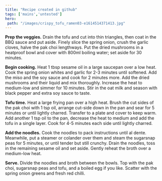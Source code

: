 ```yaml
---
title: "Recipe created in github"
tags: ['mains','untested']
hero: 
 path: "/images/crispy_tofu_ramen03-e1614514371413.jpg"
---
```


**Prep the veggies.** Drain the tofu and cut into thin triangles, then coat in the BBQ sauce and put aside. Finely slice the spring onion, crush the garlic cloves, halve the pak choi lengthways. Put the dried mushrooms in a heatproof bowl and cover with 800ml boiling water; set aside for 30 minutes.

**Begin cooking.** Heat 1 tbsp sesame oil in a large saucepan over a low heat. Cook the spring onion whites and garlic for 2-3 minutes until softened. Add the miso and the soy sauce and cook for 2 minutes more. Add the dried mushrooms and their liquid and mix thoroughly. Increase the heat to medium-low and simmer for 10 minutes. Stir in the oat milk and season with black pepper and extra soy sauce to taste.

**Tofu time.** Heat a large frying pan over a high heat. Brush the cut sides of the pak choi with 1 tsp oil, arrange cut-side down in the pan and sear for 5 minutes or until lightly charred. Transfer to a plate and cover to keep warm. Add another 1 tsp oil to the pan, decrease the heat to medium and add the tofu in a single layer. Cook for 4-5 minutes each side until lightly charred.

**Add the noodles.** Cook the noodles to pack instructions until al dente. Meanwhile, put a steamer or colander over them and steam the sugarsnap peas for 5 minutes, or until tender but still crunchy. Drain the noodles, toss in the remaining sesame oil and set aside. Gently reheat the broth over a medium-low heat.

**Serve.** Divide the noodles and broth between the bowls. Top with the pak choi, sugarsnap peas and tofu, and a boiled egg if you like. Scatter with the spring onion greens and fresh red chilli.
